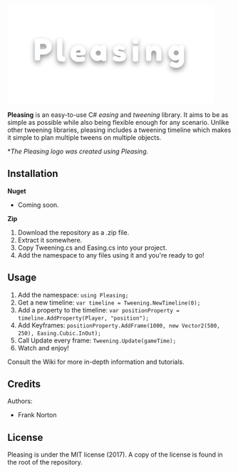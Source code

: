 ![Pleasing](/Pleasing.gif?raw=true)

**Pleasing** is an easy-to-use C# *easing* and *tweening* library. It aims to be as simple as possible while also being flexible enough for any scenario. Unlike other tweening libraries, pleasing includes a tweening timeline which makes it simple to plan multiple tweens on multiple objects.

**The Pleasing logo was created using Pleasing.*

## Installation

**Nuget** 
- Coming soon.

**Zip**

1. Download the repository as a .zip file.
2. Extract it somewhere.
3. Copy Tweening.cs and Easing.cs into your project.
4. Add the namespace to any files using it and you're ready to go!

## Usage

1. Add the namespace: `using Pleasing;`
2. Get a new timeline: `var timeline = Tweening.NewTimeline(0);`
3. Add a property to the timeline: `var positionProperty = timeline.AddProperty(Player, "position");`
4. Add Keyframes: `positionProperty.AddFrame(1000, new Vector2(500, 250), Easing.Cubic.InOut);`
5. Call Update every frame: `Tweening.Update(gameTime);`
6. Watch and enjoy!

Consult the Wiki for more in-depth information and tutorials.

## Credits

Authors:

* Frank Norton

## License

Pleasing is under the MIT license (2017). A copy of the license is found in the root of the repository.
